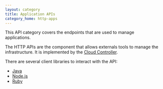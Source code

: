 ```yaml
---
layout: category
title: Application APIs
category_home: http-apps
---
```


This API category covers the endpoints that are used to manage applications.

The HTTP APIs are the component that allows externals tools to manage the
infrastructure. It is implemented by the [Cloud Controller](/cloud-controller).

There are several client libraries to interact with the API:

* [Java](https://github.com/cloudfoundry/vcap-java-client)
* [Node.js](https://github.com/firebaseco/vcap-node-client)
* [Ruby](https://github.com/frodenas/cloudfoundry-client)
